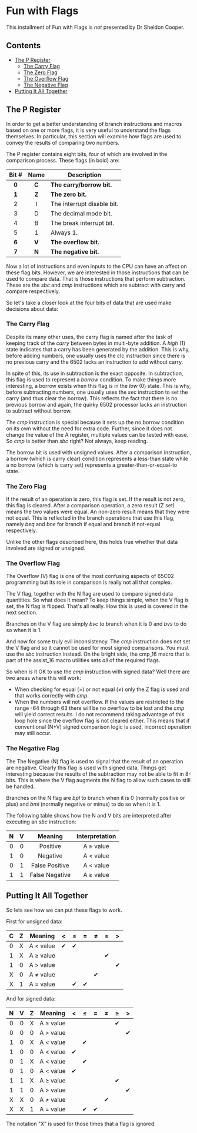 # Fun with Flags

This installment of Fun with Flags is _not_ presented by Dr Sheldon Cooper.

## Contents

* [The P Register](#the-p-register)
   * [The Carry Flag](#the-carry-flag)
   * [The Zero Flag](#the-zero-flag)
   * [The Overflow Flag](#the-overflow-flag)
   * [The Negative Flag](#the-negative-flag)
* [Putting It All Together](#putting-it-all-together)

## The P Register

In order to get a better understanding of branch instructions and macros based
on one or more flags, it is very useful to understand the flags themselves. In
particular, this section will examine how flags are used to convey the results
of comparing two numbers.

The P register contains eight bits, four of which are involved in the
comparison process. These flags (in bold) are:

Bit # | Name  | Description
:----:|:-----:|--------------
**0** | **C** | **The carry/borrow bit.**
**1** | **Z** | **The zero bit.**
2     | I     | The interrupt disable bit.
3     | D     | The decimal mode bit.
4     | B     | The break interrupt bit.
5     | 1     | Always 1.
**6** | **V** | **The overflow bit.**
**7** | **N** | **The negative bit.**

Now a lot of instructions and even inputs to the CPU can have an affect on
these flag bits. However, we are interested in those instructions that can be
used to compare data. That is those instructions that perform subtraction.
These are the _sbc_ and _cmp_ instructions which are subtract with carry and
compare respectively.

So let's take a closer look at the four bits of data that are used make
decisions about data:

### The Carry Flag

Despite its many other uses, the carry flag is named after the task of keeping
track of the _carry_ between bytes in multi-byte addition. A _high_ (1) state
indicates that a carry has been generated by the addition. This is why, before
adding numbers, one usually uses the clc instruction since there is no
previous carry and the 6502 lacks an instruction to add without carry.

In spite of this, its use in subtraction is the exact opposite. In
subtraction, this flag is used to represent a _borrow_ condition. To make
things more interesting, a borrow exists when this flag is in the _low_ (0)
state. This is why, before subtracting numbers, one usually uses the _sec_
instruction to set the carry (and thus clear the borrow). This reflects the
fact that  there is no previous borrow and again, the quirky 6502 processor
lacks an instruction to subtract without borrow.

The _cmp_ instruction is special because it sets up the no borrow condition on
its own without the need for extra code. Further, since it does not change the
value of the A register, multiple values can be tested with ease. So _cmp_ is
better than _sbc_ right? Not always, keep reading.

The borrow bit is used with unsigned values. After a comparison instruction, a
borrow (which is carry clear) condition represents a less-than state while a
no borrow (which is carry set) represents a greater-than-or-equal-to state.

### The Zero Flag

If the result of an operation is zero, this flag is set. If the result is not
zero, this flag is cleared. After a comparison operation, a zero result (Z set)
means the two values were equal. An non-zero result means that they were not
equal. This is reflected in the branch operations that use this flag, namely
_beq_ and _bne_ for branch if equal and branch if not-equal respectively.

Unlike the other flags described here, this holds true whether that data
involved are signed or unsigned.

### The Overflow Flag

The Overflow (V) flag is one of the most confusing aspects of 65C02
programming but its role in comparison is really not all that complex.

The V flag, together with the N flag are used to compare signed data
quantities. So what does it mean? To keep things simple, when the V flag is
set, the N flag is flipped. That's all really. How this is used is covered
in the next section.

Branches on the V flag are simply _bvc_ to branch when it is 0 and _bvs_ to do
so when it is 1.

And now for some truly evil inconsistency. The _cmp_ instruction does not set
the V flag and so it cannot be used for most signed comparisons. You must use
the _sbc_ instruction instead. On the bright side, the cmp_16 macro that is
part of the assist_16 macro utilities sets _all_ of the required flags.

So when is it OK to use the _cmp_ instruction with signed data? Well there
are two areas where this will work:

* When checking for equal (=) or not equal (&ne;) only the Z flag is used and
that works correctly with _cmp_.
* When the numbers will not overflow. If the values are restricted to the
range -64 through 63 there will be no overflow to be lost and the _cmp_ will
yield correct results. I do not recommend taking advantage of this loop hole
since the overflow flag is not cleared either. This means that if conventional
(N+V) signed comparison logic is used, incorrect operation may still occur.

### The Negative Flag

The The Negative (N) flag is used to signal that the result of an operation
are negative. Clearly this flag is used with signed data. Things get
interesting because the results of the subtraction may not be able to fit
in 8-bits. This is where the V flag augments the N flag to allow such cases
to still be handled.

Branches on the N flag are _bpl_ to branch when it is 0 (normally positive or
plus) and _bmi_ (normally negative or minus) to do so when it is 1.

The following table shows how the N and V bits are interpreted after executing
an _sbc_ instruction:

 N   | V   | Meaning        | Interpretation |
:---:|:---:|:--------------:|:--------------:|
 0   | 0   | Positive       | A &ge; value   |
 1   | 0   | Negative       | A < value      |
 0   | 1   | False Positive | A < value      |
 1   | 1   | False Negative | A &ge; value   |

## Putting It All Together

So lets see how we can put these flags to work.

First for unsigned data:

  C  |  Z  | Meaning      |    <     |   &le;   |    =     |   &ne;   |   &ge;   |    >     |
:---:|:---:|:------------:|:--------:|:--------:|:--------:|:--------:|:--------:|:--------:|
  0  |  X  | A < value    | &#x2714; | &#x2714; |          |          |          |          |
  1  |  X  | A &ge; value |          |          |          |          | &#x2714; |          |
  1  |  0  | A > value    |          |          |          |          |          | &#x2714; |
  X  |  0  | A &ne; value |          |          |          | &#x2714; |          |          |
  X  |  1  | A = value    |          | &#x2714; | &#x2714; |          |          |          |

And for signed data:

  N  |  V  |  Z  | Meaning       |    <     |  &le;    |    =     |   &ne;   |  &ge;    |    >     |
:---:|:---:|:---:|:-------------:|:--------:|:--------:|:--------:|:--------:|:--------:|:--------:|
  0  |  0  |  X  | A &ge; value  |          |          |          |          | &#x2714; |          |
  0  |  0  |  0  | A > value     |          |          |          |          |          | &#x2714; |
  1  |  0  |  X  | A < value     |          | &#x2714; |          |          |          |          |
  1  |  0  |  0  | A < value     | &#x2714; |          |          |          |          |          |
  0  |  1  |  X  | A < value     |          | &#x2714; |          |          |          |          |
  0  |  1  |  0  | A < value     | &#x2714; |          |          |          |          |          |
  1  |  1  |  X  | A &ge; value  |          |          |          |          | &#x2714; |          |
  1  |  1  |  0  | A > value     |          |          |          |          |          | &#x2714; |
  X  |  X  |  0  | A &ne; value  |          |          |          | &#x2714; |          |          |
  X  |  X  |  1  | A = value     |          | &#x2714; | &#x2714; |          |          |          |

The notation "X" is used for those times that a flag is ignored.
